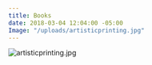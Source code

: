 ```yaml
---
title: Books
date: 2018-03-04 12:04:00 -05:00
Image: "/uploads/artisticprinting.jpg"
---
```


![artisticprinting.jpg](/uploads/artisticprinting.jpg)